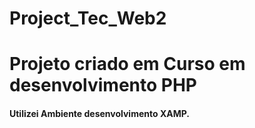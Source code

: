 # Project_Tec_Web2

# Projeto criado em Curso em desenvolvimento PHP

#### Utilizei Ambiente desenvolvimento XAMP.